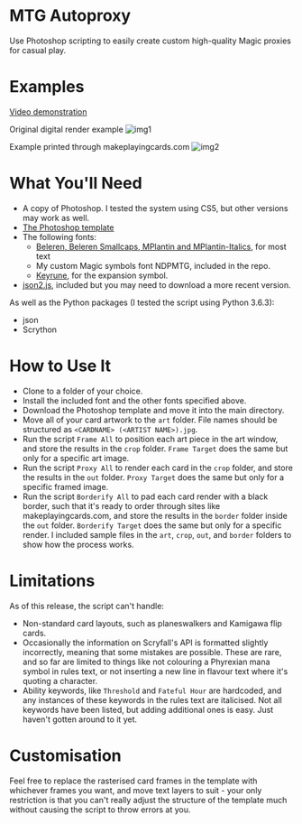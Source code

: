 # MTG Autoproxy
Use Photoshop scripting to easily create custom high-quality Magic proxies for casual play.

# Examples
[Video demonstration](https://www.youtube.com/watch?v=cV5SU0xIjWw)

Original digital render example
![img1](https://github.com/ndepaola/mtg-autoproxy/blob/master/Scalding%20Tarn.png?raw=true)

Example printed through makeplayingcards.com
![img2](https://github.com/ndepaola/mtg-autoproxy/blob/master/IMG_1927.jpg)

# What You'll Need
* A copy of Photoshop. I tested the system using CS5, but other versions may work as well.
* [The Photoshop template](https://drive.google.com/open?id=1LZ_OE7h4uFK2w89bAMGn16-z53yiO60H)
* The following fonts:
  * [Beleren, Beleren Smallcaps, MPlantin and MPlantin-Italics](https://github.com/magarena/magarena/tree/master/resources/cardbuilder/fonts), for most text
  * My custom Magic symbols font NDPMTG, included in the repo.
  * [Keyrune](https://andrewgioia.github.io/Keyrune/index.html), for the expansion symbol.
 * [json2.js](https://github.com/douglascrockford/JSON-js), included but you may need to download a more recent version.
 
 As well as the Python packages (I tested the script using Python 3.6.3):
 * json
 * Scrython

# How to Use It
* Clone to a folder of your choice.
* Install the included font and the other fonts specified above. 
* Download the Photoshop template and move it into the main directory.
* Move all of your card artwork to the `art` folder. File names should be structured as `<CARDNAME> (<ARTIST NAME>).jpg`.
* Run the script `Frame All` to position each art piece in the art window, and store the results in the `crop` folder. `Frame Target` does the same but only for a specific art image.
* Run the script `Proxy All` to render each card in the `crop` folder, and store the results in the `out` folder. `Proxy Target` does the same but only for a specific framed image.
* Run the script `Borderify All` to pad each card render with a black border, such that it's ready to order through sites like makeplayingcards.com, and store the results in the `border` folder inside the `out` folder. `Borderify Target` does the same but only for a specific render.
I included sample files in the `art`, `crop`, `out`, and `border` folders to show how the process works. 

# Limitations
As of this release, the script can't handle:
* Non-standard card layouts, such as planeswalkers and Kamigawa flip cards. 
* Occasionally the information on Scryfall's API is formatted slightly incorrectly, meaning that some mistakes are possible. These are rare, and so far are limited to things like not colouring a Phyrexian mana symbol in rules text, or not inserting a new line in flavour text where it's quoting a character.
* Ability keywords, like `Threshold` and `Fateful Hour` are hardcoded, and any instances of these keywords in the rules text are italicised. Not all keywords have been listed, but adding additional ones is easy. Just haven't gotten around to it yet.  

# Customisation
Feel free to replace the rasterised card frames in the template with whichever frames you want, and move text layers to suit - your only restriction is that you can't really adjust the structure of the template much without causing the script to throw errors at you. 
